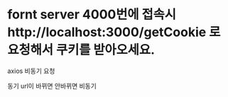 # fornt server 4000번에 접속시 http://localhost:3000/getCookie 로 요청해서 쿠키를 받아오세요.

axios 비동기 요청

동기 url이 바뀌면
안바뀌면 비동기
